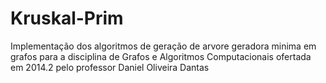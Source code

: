 # Kruskal-Prim
Implementação dos algoritmos de geração de arvore geradora minima em grafos para a disciplina de Grafos e Algoritmos Computacionais ofertada em 2014.2 pelo professor Daniel Oliveira Dantas
